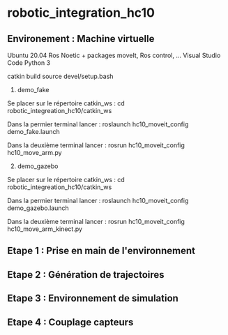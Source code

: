 # robotic_integration_hc10

## Environement : Machine virtuelle
Ubuntu 20.04
Ros Noetic + packages moveIt, Ros control, ...
Visual Studio Code
Python 3

catkin build 
source devel/setup.bash 

1. demo_fake

Se placer sur le répertoire catkin_ws :
cd robotic_integreation_hc10/catkin_ws

Dans la permier terminal lancer :
roslaunch hc10_moveit_config demo_fake.launch 

Dans la deuxième terminal lancer :
rosrun hc10_moveit_config  hc10_move_arm.py 

2. demo_gazebo

Se placer sur le répertoire catkin_ws :
cd robotic_integreation_hc10/catkin_ws

Dans la permier terminal lancer :
roslaunch hc10_moveit_config demo_gazebo.launch 

Dans la deuxième terminal lancer :
rosrun hc10_moveit_config  hc10_move_arm_kinect.py 


## Etape 1 : Prise en main de l'environnement


## Etape 2 : Génération de trajectoires


## Etape 3 : Environnement de simulation


## Etape 4 : Couplage capteurs

